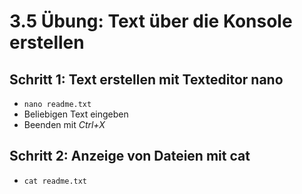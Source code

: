 # 3.5 Übung: Text über die Konsole erstellen

## Schritt 1: Text erstellen mit Texteditor nano
* ```nano readme.txt```
* Beliebigen Text eingeben
* Beenden mit *Ctrl+X*

## Schritt 2: Anzeige von Dateien mit cat
* ```cat readme.txt```